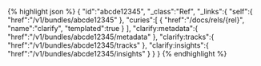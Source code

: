 {% highlight json %}
{
    "id":"abcde12345",
    "_class":"Ref",
    "_links":{
        "self":{
            "href":"/v1/bundles/abcde12345"
        },
        "curies":[
            {
                "href":"/docs/rels/{rel}",
                "name":"clarify",
                "templated":true
            }
        ],
        "clarify:metadata":{
            "href":"/v1/bundles/abcde12345/metadata"
        },
        "clarify:tracks":{
            "href":"/v1/bundles/abcde12345/tracks"
        },
        "clarify:insights":{
            "href":"/v1/bundles/abcde12345/insights"
        }
    }
}
{% endhighlight %}
